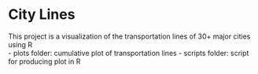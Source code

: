 <h1>City Lines</h1>
This project is a visualization of the transportation lines of 30+ major cities using R  
<br>
- plots folder: cumulative plot of transportation lines
- scripts folder: script for producing plot in R

